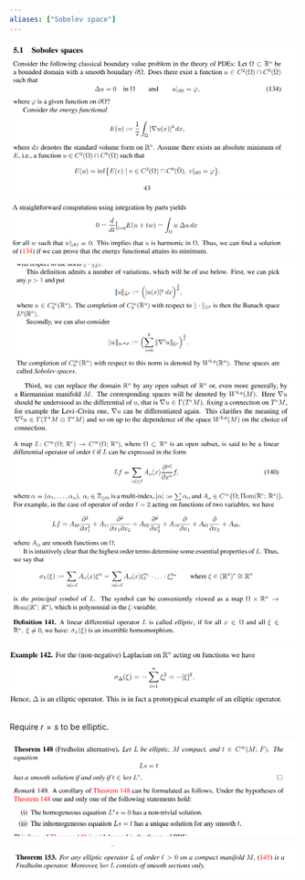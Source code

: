 ```yaml
---
aliases: ["Sobolev space"]
---
```


![](attachments/Pasted%20image%2020210613130822.png)
![](attachments/Pasted%20image%2020210613130850.png)

![](attachments/Pasted%20image%2020210613130958.png)
![](attachments/Pasted%20image%2020210613131036.png)

![Principal symbol](attachments/Pasted%20image%2020210613131148.png)
![](attachments/Pasted%20image%2020210613131242.png)

Require $r=s$ to be elliptic.

![](attachments/Pasted%20image%2020210613131447.png)

![](attachments/Pasted%20image%2020210613131618.png)